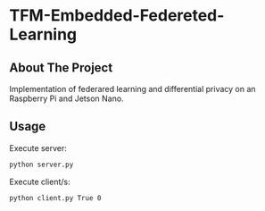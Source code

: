 # TFM-Embedded-Federeted-Learning

<!-- ABOUT THE PROJECT -->
## About The Project

Implementation of federared learning and differential privacy on an Raspberry Pi and Jetson Nano.

<!-- USAGE EXAMPLES -->
## Usage

Execute server:
   ```sh
   python server.py
   ```
Execute client/s:
   ```sh
   python client.py True 0
   ```

